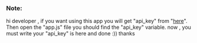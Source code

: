 ### Note:
hi developer , if you want using this app you will get "api_key" from "[here](https://www.omdbapi.com/apikey.aspx)". Then open the "app.js" file you should find the "api_key" variable. now , you must write your "api_key" is here and done :)) thanks